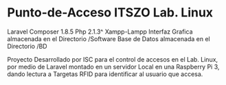 # Punto-de-Acceso ITSZO Lab. Linux
Laravel
Composer 1.8.5
Php 2.1.3^
Xampp-Lampp
Interfaz Grafica almacenada en el Directorio /Software
Base de Datos almacenada en el Directorio /BD


Proyecto Desarrollado por ISC para el control de accesos en el Lab. Linux, por medio de Laravel montado en un servidor Local en una Raspberry Pi 3, dando lectura a Targetas RFID para identificar al usuario que accesa.
